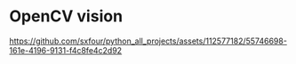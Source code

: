 # OpenCV vision
https://github.com/sxfour/python_all_projects/assets/112577182/55746698-161e-4196-9131-f4c8fe4c2d92

